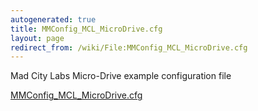 ```yaml
---
autogenerated: true
title: MMConfig_MCL_MicroDrive.cfg
layout: page
redirect_from: /wiki/File:MMConfig_MCL_MicroDrive.cfg
---
```


Mad City Labs Micro-Drive example configuration file

[MMConfig_MCL_MicroDrive.cfg](/media/files/MMConfig_MCL_MicroDrive.cfg)

